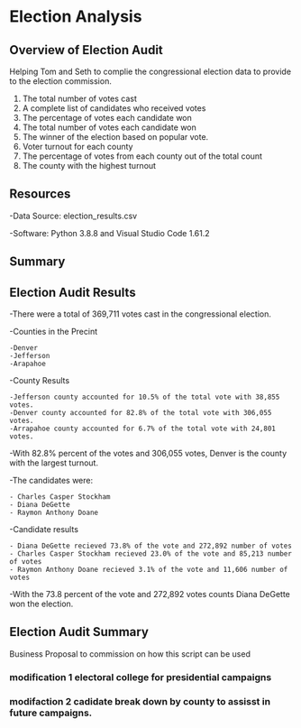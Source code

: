 # Election Analysis

## Overview of Election Audit
Helping Tom and Seth to complie the congressional election data to provide to the election commission. 
1. The total number of votes cast
2. A complete list of candidates who received votes
3. The percentage of votes each candidate won
4. The total number of votes each candidate won
5. The winner of the election based on popular vote.
6. Voter turnout for each county
7. The percentage of votes from each county out of the total count
8. The county with the highest turnout

## Resources
-Data Source: election_results.csv

-Software: Python 3.8.8 and Visual Studio Code 1.61.2

## Summary


## Election Audit Results
-There were a total of 369,711 votes cast in the congressional election.

-Counties in the Precint
    
    -Denver
    -Jefferson
    -Arapahoe
    
-County Results

    -Jefferson county accounted for 10.5% of the total vote with 38,855 votes.
    -Denver county accounted for 82.8% of the total vote with 306,055 votes. 
    -Arrapahoe county accounted for 6.7% of the total vote with 24,801 votes. 
-With 82.8% percent of the votes and 306,055 votes, Denver is the county with the largest turnout.     

-The candidates were:
    
    - Charles Casper Stockham
    - Diana DeGette
    - Raymon Anthony Doane
-Candidate results

    - Diana DeGette recieved 73.8% of the vote and 272,892 number of votes
    - Charles Casper Stockham recieved 23.0% of the vote and 85,213 number of votes
    - Raymon Anthony Doane recieved 3.1% of the vote and 11,606 number of votes
-With the 73.8 percent of the vote and 272,892 votes counts Diana DeGette won the election. 

## Election Audit Summary
Business Proposal to commission on how this script can be used

### modification 1 electoral college for presidential campaigns

### modifaction 2 cadidate break down by county to assisst in future campaigns. 
